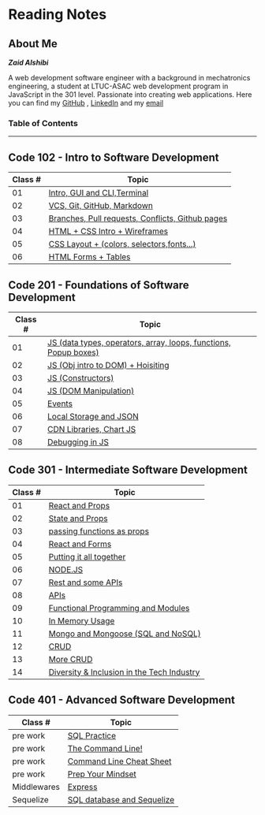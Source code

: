 # Reading Notes

## About Me

***Zaid Alshibi***

A web development software engineer with a background in mechatronics engineering, a student at LTUC-ASAC web development program in JavaScript in the 301 level.
Passionate into creating web applications.
Here you can find my [GitHub](https://github.com/zaidalshibi) , [LinkedIn](https://www.linkedin.com/in/zaidalshibi/) and my [email](mailto:zaidealshibi@gmail.com)

### Table of Contents

---

## Code 102 - Intro to Software Development

| Class # | Topic                                                                             |
| ------- | --------------------------------------------------------------------------------- |
| 01      | [Intro, GUI and CLI,Terminal](102-reading-notes/102-day01.md)                     |
| 02      | [VCS, Git, GitHub, Markdown](102-reading-notes/102-day02.md)                      |
| 03      | [Branches, Pull requests, Conflicts, Github pages](102-reading-notes/102-day03.md)|
| 04      | [HTML  + CSS Intro + Wireframes](102-reading-notes/102-day04.md)                  |
| 05      | [CSS Layout + (colors, selectors,fonts...)](102-reading-notes/102-day05.md)       |
| 06      | [HTML Forms + Tables](102-reading-notes/102-day05.md)                             |

## Code 201 - Foundations of Software Development

| Class # | Topic                                                                                             |
| ------- | ------------------------------------------------------------------------------------------------- |
| 01      | [JS (data types, operators, array, loops, functions, Popup boxes)](201-reading-notes/201-day01.md)|
| 02      | [JS (Obj intro to DOM) + Hoisiting](201-reading-notes/201-day02.md)                               |
| 03      | [JS (Constructors)](201-reading-notes/201-day03.md)                                               |
| 04      | [JS (DOM Manipulation)](201-reading-notes/201-day04.md)                                           |
| 05      | [Events](201-reading-notes/201-day05.md)                                                          |
| 06      | [Local Storage and JSON](201-reading-notes/201-day06.md)                                          |
| 07      | [CDN Libraries, Chart JS](201-reading-notes/201-day07.md)                                         |
| 08      | [Debugging in JS](201-reading-notes/201-day08.md)                                                 |

## Code 301 - Intermediate Software Development

| Class # | Topic                                                                       |
| ------- | --------------------------------------------------------------------------- |
| 01      | [React and Props](301-reading-notes/301-day01.md)                           |
| 02      | [State and Props](301-reading-notes/301-day02.md)                           |
| 03      | [passing functions as props](301-reading-notes/301-day03.md)                |
| 04      | [React and Forms](301-reading-notes/301-day04.md)                           |
| 05      | [Putting it all together](301-reading-notes/301-day05.md)                   |
| 06      | [NODE.JS](301-reading-notes/301-day06.md)                                   |
| 07      | [Rest and some APIs](301-reading-notes/301-day07.md)                        |
| 08      | [APIs](301-reading-notes/301-day08.md)                                      |
| 09      | [Functional Programming and Modules](301-reading-notes/301-day09.md)        |
| 10      | [In Memory Usage](301-reading-notes/301-day10.md)                           |
| 11      | [Mongo and Mongoose (SQL and NoSQL)](301-reading-notes/301-day11.md)        |
| 12      | [CRUD](301-reading-notes/301-day12.md)                                      |
| 13      | [More CRUD](301-reading-notes/301-day13.md)                                 |
| 14      | [Diversity & Inclusion in the Tech Industry](301-reading-notes/301-day14.md)|

## Code 401 - Advanced Software Development

| Class #     | Topic                                                                  |
| ----------- | ---------------------------------------------------------------------- |
| pre work    | [SQL Practice](401-reading-notes/sqlPractice.md)                       |
| pre work    | [The Command Line!](401-reading-notes/theCommandLine.md)               |
| pre work    | [Command Line Cheat Sheet](401-reading-notes/commandLineCheatSheet.md) |
| pre work    | [Prep Your Mindset](401-reading-notes/prepYourMindset.md)              |
| Middlewares | [Express](401-reading-notes/Express.md)                                |
| Sequelize   | [SQL database and Sequelize](401-reading-notes/sequelize.md)           |
